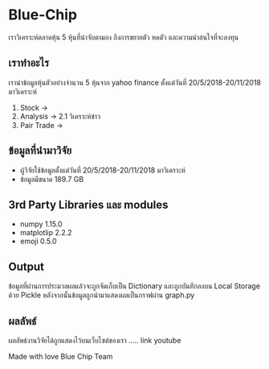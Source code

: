 # Blue-Chip
เราวิเคราะห์ตลาดหุ้น 5 หุ้นที่น่าจับตามอง ถึงการขยายตัว หดตัว และความน่าสนใจที่จะลงทุน

## เราทำอะไร
เรานำข้อมูลหุ้นตัวอย่างจำนวน 5 หุ้นจาก yahoo finance ตั้งแต่วันที่ 20/5/2018-20/11/2018 มาวิเคราะห์
1. Stock ->
2. Analysis ->
   2.1 วิเคราะห์ข่าว
3. Pair Trade ->

## ข้อมูลที่นำมาวิจัย
 - ผู้วิจัยใช้ข้อมูลตั้งแต่วันที่ 20/5/2018-20/11/2018 มาวิเคราะห์
 - ข้อมูลมีขนาด 189.7 GB

## 3rd Party Libraries และ modules
 - numpy 1.15.0
 - matplotlip 2.2.2
 - emoji 0.5.0

## Output
ข้อมูลที่ผ่านการประมวลผลแล้วจะถูกจัดเก็บเป็น Dictionary และถูกบันทึกลงบน Local Storage ด้วย Pickle หลังจากนั้นข้อมูลถูกนำมาแสดงผลเป็นกราฟผ่าน graph.py

## ผลลัพธ์
ผลลัพธ์งานวิจัยได้ถูกแสดงไว้บนเว็บไซต์ของเรา
 .....
 link youtube

Made with love
Blue Chip Team
